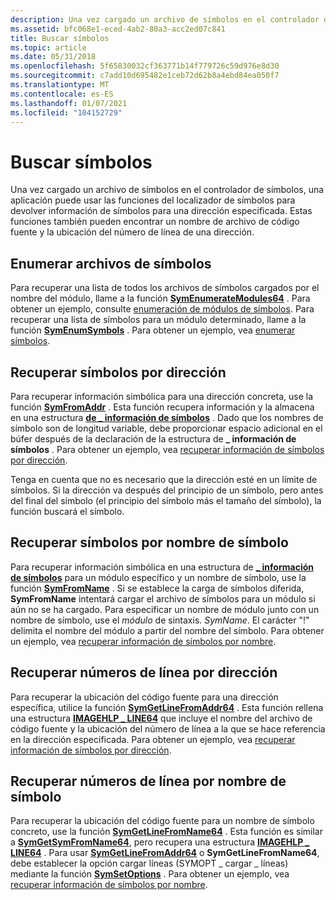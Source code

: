 ```yaml
---
description: Una vez cargado un archivo de símbolos en el controlador de símbolos, una aplicación puede usar las funciones del localizador de símbolos para devolver información de símbolos para una dirección especificada.
ms.assetid: bfc068e1-eced-4ab2-80a3-acc2ed07c841
title: Buscar símbolos
ms.topic: article
ms.date: 05/31/2018
ms.openlocfilehash: 5f65830032cf363771b14f779726c59d976e8d30
ms.sourcegitcommit: c7add10d695482e1ceb72d62b8a4ebd84ea050f7
ms.translationtype: MT
ms.contentlocale: es-ES
ms.lasthandoff: 01/07/2021
ms.locfileid: "104152729"
---
```

# <a name="finding-symbols"></a>Buscar símbolos

Una vez cargado un archivo de símbolos en el controlador de símbolos, una aplicación puede usar las funciones del localizador de símbolos para devolver información de símbolos para una dirección especificada. Estas funciones también pueden encontrar un nombre de archivo de código fuente y la ubicación del número de línea de una dirección.

## <a name="enumerating-symbol-files"></a>Enumerar archivos de símbolos

Para recuperar una lista de todos los archivos de símbolos cargados por el nombre del módulo, llame a la función [**SymEnumerateModules64**](/windows/desktop/api/Dbghelp/nf-dbghelp-symenumeratemodules) . Para obtener un ejemplo, consulte [enumeración de módulos de símbolos](enumerating-symbol-modules.md). Para recuperar una lista de símbolos para un módulo determinado, llame a la función [**SymEnumSymbols**](/windows/desktop/api/Dbghelp/nf-dbghelp-symenumsymbols) . Para obtener un ejemplo, vea [enumerar símbolos](enumerating-symbols.md).

## <a name="retrieving-symbols-by-address"></a>Recuperar símbolos por dirección

Para recuperar información simbólica para una dirección concreta, use la función [**SymFromAddr**](/windows/desktop/api/Dbghelp/nf-dbghelp-symfromaddr) . Esta función recupera información y la almacena en una estructura [**de \_ información de símbolos**](/windows/desktop/api/DbgHelp/ns-dbghelp-symbol_info) . Dado que los nombres de símbolo son de longitud variable, debe proporcionar espacio adicional en el búfer después de la declaración de la estructura de **\_ información de símbolos** . Para obtener un ejemplo, vea [recuperar información de símbolos por dirección](retrieving-symbol-information-by-address.md).

Tenga en cuenta que no es necesario que la dirección esté en un límite de símbolos. Si la dirección va después del principio de un símbolo, pero antes del final del símbolo (el principio del símbolo más el tamaño del símbolo), la función buscará el símbolo.

## <a name="retrieving-symbols-by-symbol-name"></a>Recuperar símbolos por nombre de símbolo

Para recuperar información simbólica en una estructura de [**\_ información de símbolos**](/windows/desktop/api/DbgHelp/ns-dbghelp-symbol_info) para un módulo específico y un nombre de símbolo, use la función [**SymFromName**](/windows/desktop/api/Dbghelp/nf-dbghelp-symfromname) . Si se establece la carga de símbolos diferida, **SymFromName** intentará cargar el archivo de símbolos para un módulo si aún no se ha cargado. Para especificar un nombre de módulo junto con un nombre de símbolo, use el *módulo* de sintaxis. *SymName*. El carácter "!" delimita el nombre del módulo a partir del nombre del símbolo. Para obtener un ejemplo, vea [recuperar información de símbolos por nombre](retrieving-symbol-information-by-name.md).

## <a name="retrieving-line-numbers-by-address"></a>Recuperar números de línea por dirección

Para recuperar la ubicación del código fuente para una dirección específica, utilice la función [**SymGetLineFromAddr64**](/windows/desktop/api/Dbghelp/nf-dbghelp-symgetlinefromaddr) . Esta función rellena una estructura [**IMAGEHLP \_ LINE64**](/windows/desktop/api/DbgHelp/ns-dbghelp-imagehlp_line) que incluye el nombre del archivo de código fuente y la ubicación del número de línea a la que se hace referencia en la dirección especificada. Para obtener un ejemplo, vea [recuperar información de símbolos por dirección](retrieving-symbol-information-by-address.md).

## <a name="retrieving-line-numbers-by-symbol-name"></a>Recuperar números de línea por nombre de símbolo

Para recuperar la ubicación del código fuente para un nombre de símbolo concreto, use la función [**SymGetLineFromName64**](/windows/desktop/api/Dbghelp/nf-dbghelp-symgetlinefromname) . Esta función es similar a [**SymGetSymFromName64**](/windows/desktop/api/Dbghelp/nf-dbghelp-symgetsymfromname), pero recupera una estructura [**IMAGEHLP \_ LINE64**](/windows/desktop/api/DbgHelp/ns-dbghelp-imagehlp_line) . Para usar [**SymGetLineFromAddr64**](/windows/desktop/api/Dbghelp/nf-dbghelp-symgetlinefromaddr) o **SymGetLineFromName64**, debe establecer la opción cargar líneas (SYMOPT \_ cargar \_ líneas) mediante la función [**SymSetOptions**](/windows/desktop/api/Dbghelp/nf-dbghelp-symsetoptions) . Para obtener un ejemplo, vea [recuperar información de símbolos por nombre](retrieving-symbol-information-by-name.md).

 

 



